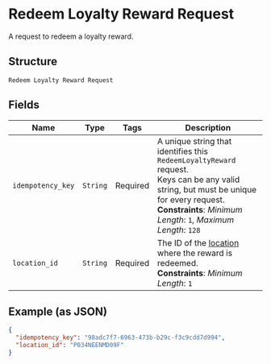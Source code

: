 
# Redeem Loyalty Reward Request

A request to redeem a loyalty reward.

## Structure

`Redeem Loyalty Reward Request`

## Fields

| Name | Type | Tags | Description |
|  --- | --- | --- | --- |
| `idempotency_key` | `String` | Required | A unique string that identifies this `RedeemLoyaltyReward` request.<br>Keys can be any valid string, but must be unique for every request.<br>**Constraints**: *Minimum Length*: `1`, *Maximum Length*: `128` |
| `location_id` | `String` | Required | The ID of the [location](entity:Location) where the reward is redeemed.<br>**Constraints**: *Minimum Length*: `1` |

## Example (as JSON)

```json
{
  "idempotency_key": "98adc7f7-6963-473b-b29c-f3c9cdd7d994",
  "location_id": "P034NEENMD09F"
}
```

